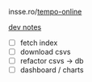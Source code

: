 insse.ro/[tempo-online](http://statistici.insse.ro:8077/tempo-online)  

[dev notes](dev-notes.md) 

- [ ] fetch index
- [ ] download csvs
- [ ] refactor csvs -> db
- [ ] dashboard / charts